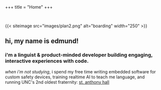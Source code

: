 +++
title = "Home"
+++

<br>

{{< siteimage src="images/plan2.png" alt="boarding" width="250" >}}

## hi, my name is **edmund!**

### i'm a linguist & product-minded developer building engaging, interactive experiences with code. 

*when i'm not studying*, i spend my free time writing embedded software for custom safety devices, training realtime AI to teach me language, and running UNC's 2nd oldest fraternity: [st. anthony hall](https://deltapsi.unc.edu/)




